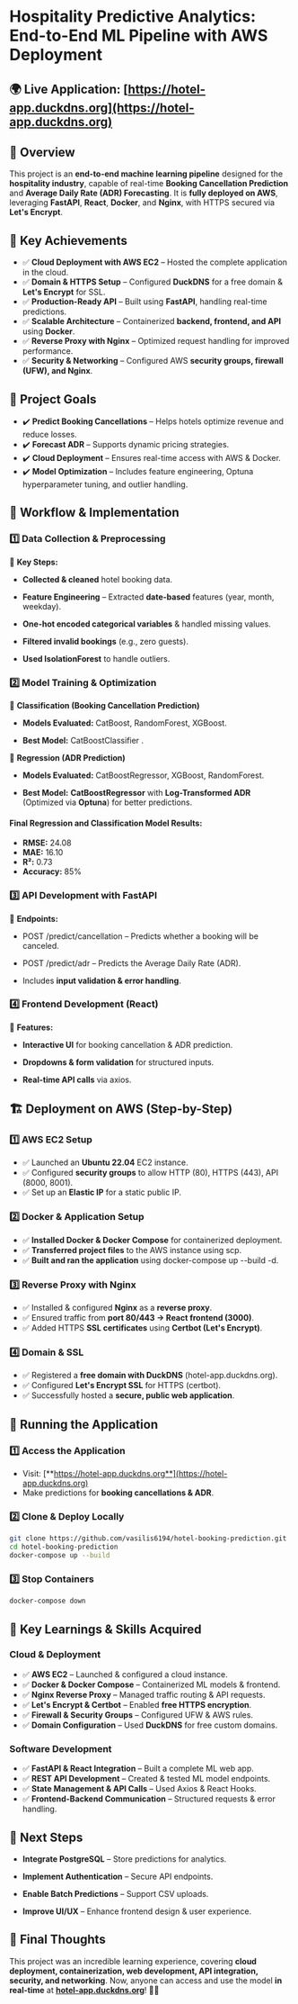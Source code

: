 Hospitality Predictive Analytics: End-to-End ML Pipeline with AWS Deployment
============================================================================

🌍 **Live Application**: [https://hotel-app.duckdns.org](https://hotel-app.duckdns.org)
---------------------------------------------------------------------------------------

📖 **Overview**
---------------

This project is an **end-to-end machine learning pipeline** designed for the **hospitality industry**, capable of real-time **Booking Cancellation Prediction** and **Average Daily Rate (ADR) Forecasting**. It is **fully deployed on AWS**, leveraging **FastAPI**, **React**, **Docker**, and **Nginx**, with HTTPS secured via **Let's Encrypt**.

🚀 **Key Achievements**
-----------------------

- ✅ **Cloud Deployment with AWS EC2** – Hosted the complete application in the cloud.
- ✅ **Domain & HTTPS Setup** – Configured **DuckDNS** for a free domain & **Let's Encrypt** for SSL.
- ✅ **Production-Ready API** – Built using **FastAPI**, handling real-time predictions.
- ✅ **Scalable Architecture** – Containerized **backend, frontend, and API** using **Docker**.
- ✅ **Reverse Proxy with Nginx** – Optimized request handling for improved performance.
- ✅ **Security & Networking** – Configured AWS **security groups, firewall (UFW), and Nginx**.

🎯 **Project Goals**
--------------------

- ✔️ **Predict Booking Cancellations** – Helps hotels optimize revenue and reduce losses.
- ✔️ **Forecast ADR** – Supports dynamic pricing strategies.
- ✔️ **Cloud Deployment** – Ensures real-time access with AWS & Docker.
- ✔️ **Model Optimization** – Includes feature engineering, Optuna hyperparameter tuning, and outlier handling.

🔄 **Workflow & Implementation**
--------------------------------

### **1️⃣ Data Collection & Preprocessing**

📌 **Key Steps:**

*   **Collected & cleaned** hotel booking data.
    
*   **Feature Engineering** – Extracted **date-based** features (year, month, weekday).
    
*   **One-hot encoded categorical variables** & handled missing values.
    
*   **Filtered invalid bookings** (e.g., zero guests).
    
*   **Used IsolationForest** to handle outliers.
    

### **2️⃣ Model Training & Optimization**

📌 **Classification (Booking Cancellation Prediction)**

*   **Models Evaluated:** CatBoost, RandomForest, XGBoost.
    
*   **Best Model:** CatBoostClassifier .
    

📌 **Regression (ADR Prediction)**

*   **Models Evaluated:** CatBoostRegressor, XGBoost, RandomForest.
    
*   **Best Model:** **CatBoostRegressor** with **Log-Transformed ADR**  (Optimized via **Optuna**) for better predictions.
    

#### **Final Regression and Classification Model Results:**

*   **RMSE:** 24.08
*   **MAE:** 16.10
*   **R²:** 0.73
*   **Accuracy:** 85%
    

### **3️⃣ API Development with FastAPI**

📌 **Endpoints:**

*   POST /predict/cancellation – Predicts whether a booking will be canceled.
    
*   POST /predict/adr – Predicts the Average Daily Rate (ADR).
    
*   Includes **input validation & error handling**.
    

### **4️⃣ Frontend Development (React)**

📌 **Features:**

*   **Interactive UI** for booking cancellation & ADR prediction.
    
*   **Dropdowns & form validation** for structured inputs.
    
*   **Real-time API calls** via axios.
    

🏗 **Deployment on AWS (Step-by-Step)**
---------------------------------------

### **1️⃣ AWS EC2 Setup**

- ✅ Launched an **Ubuntu 22.04** EC2 instance.
- ✅ Configured **security groups** to allow HTTP (80), HTTPS (443), API (8000, 8001).
- ✅ Set up an **Elastic IP** for a static public IP.

### **2️⃣ Docker & Application Setup**

- ✅ **Installed Docker & Docker Compose** for containerized deployment.
- ✅ **Transferred project files** to the AWS instance using scp.
- ✅ **Built and ran the application** using docker-compose up --build -d.

### **3️⃣ Reverse Proxy with Nginx**

- ✅ Installed & configured **Nginx** as a **reverse proxy**.
- ✅ Ensured traffic from **port 80/443 → React frontend (3000)**.
- ✅ Added HTTPS **SSL certificates** using **Certbot (Let's Encrypt)**.

### **4️⃣ Domain & SSL**

- ✅ Registered a **free domain with DuckDNS** (hotel-app.duckdns.org).
- ✅ Configured **Let's Encrypt SSL** for HTTPS (certbot).
- ✅ Successfully hosted a **secure, public web application**.

🔧 **Running the Application**
------------------------------
### **1️⃣ Access the Application**

*   Visit: [**https://hotel-app.duckdns.org**](https://hotel-app.duckdns.org)
*   Make predictions for **booking cancellations & ADR**.

### **2️⃣ Clone & Deploy Locally**

```bash
git clone https://github.com/vasilis6194/hotel-booking-prediction.git
cd hotel-booking-prediction
docker-compose up --build
```

### **3️⃣ Stop Containers**

```bash
docker-compose down  
```
  

    



📌 **Key Learnings & Skills Acquired**
--------------------------------------

### **Cloud & Deployment**

- ✅ **AWS EC2** – Launched & configured a cloud instance.
- ✅ **Docker & Docker Compose** – Containerized ML models & frontend.
- ✅ **Nginx Reverse Proxy** – Managed traffic routing & API requests.
- ✅ **Let's Encrypt & Certbot** – Enabled **free HTTPS encryption**.
- ✅ **Firewall & Security Groups** – Configured UFW & AWS rules.
- ✅ **Domain Configuration** – Used **DuckDNS** for free custom domains.

### **Software Development**

- ✅ **FastAPI & React Integration** – Built a complete ML web app.
- ✅ **REST API Development** – Created & tested ML model endpoints.
- ✅ **State Management & API Calls** – Used Axios & React Hooks.
- ✅ **Frontend-Backend Communication** – Structured requests & error handling.

🚀 **Next Steps**
-----------------

*   **Integrate PostgreSQL** – Store predictions for analytics.
    
*   **Implement Authentication** – Secure API endpoints.
    
*   **Enable Batch Predictions** – Support CSV uploads.
    
*   **Improve UI/UX** – Enhance frontend design & user experience.
    

🎯 **Final Thoughts**
---------------------

This project was an incredible learning experience, covering **cloud deployment, containerization, web development, API integration, security, and networking**. Now, anyone can access and use the model **in real-time** at [**hotel-app.duckdns.org**](https://hotel-app.duckdns.org)! 🚀🔥
